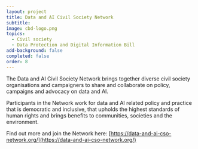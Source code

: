 ```yaml
---
layout: project
title: Data and AI Civil Society Network
subtitle:
image: cbd-logo.png 
topics:
  - Civil society
  - Data Protection and Digital Information Bill
add-background: false
completed: false
order: 8
---
```

The Data and AI Civil Society Network brings together diverse civil society organisations and campaigners to share and collaborate on policy, campaigns and advocacy on data and AI. 

Participants in the Network work for data and AI related policy and practice that is democratic and inclusive, that upholds the highest standards of human rights and brings benefits to communities, societies and the environment.

Find out more and join the Network here: [https://data-and-ai-cso-network.org/](https://data-and-ai-cso-network.org/)
